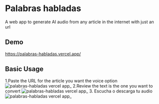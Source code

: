 # Palabras habladas

A web app to generate AI audio from any article in the internet with just an url

## Demo
https://palabras-habladas.vercel.app/

## Basic Usage
1.Paste the URL for the article you want the voice option ![palabras-habladas vercel app_](https://github.com/luucamay/palabras-habladas/assets/15850514/e29a68a8-4a29-4f59-b2a2-f16b48c1fb29)
2.Review the text is the one you want to convert
![palabras-habladas vercel app_](https://github.com/luucamay/palabras-habladas/assets/15850514/106d911d-9f2a-4265-98f8-d79cf80672c0)
3. Escucha o descarga tu audio
![palabras-habladas vercel app_](https://github.com/luucamay/palabras-habladas/assets/15850514/74286441-27b5-4de0-bcc0-a3ec64945ffc)
